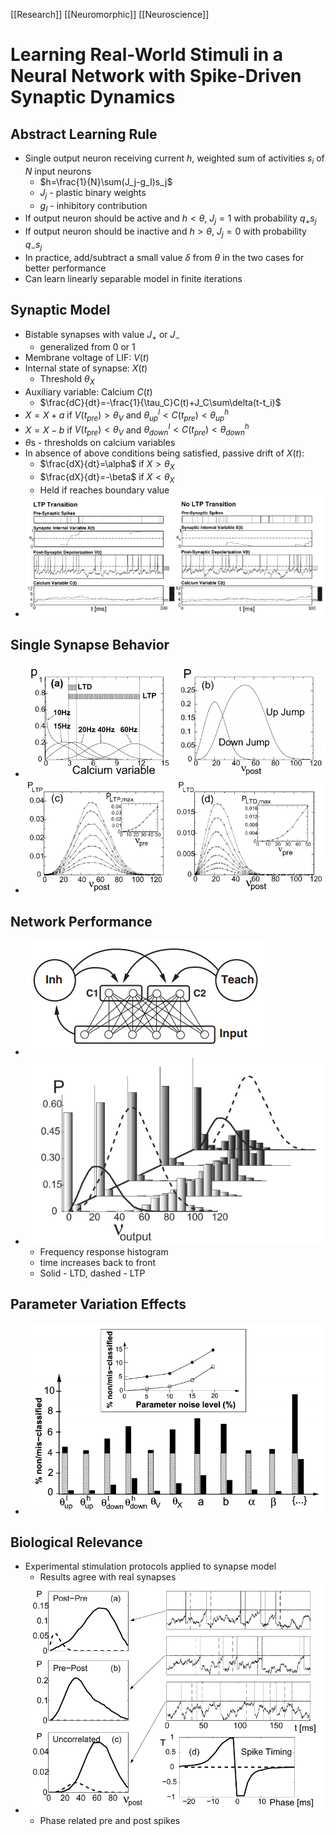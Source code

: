 [[Research]] [[Neuromorphic]] [[Neuroscience]]

# Learning Real-World Stimuli in a Neural Network with Spike-Driven Synaptic Dynamics

## Abstract Learning Rule
- Single output neuron receiving current $h$, weighted sum of activities $s_i$ of $N$ input neurons
	- $h=\frac{1}{N}\sum(J_j-g_I)s_j$
	- $J_j$ - plastic binary weights
	- $g_I$ - inhibitory contribution
- If output neuron should be active and $h<\theta$, $J_j=1$ with probability $q_+s_j$
- If output neuron should be inactive and $h>\theta$, $J_j=0$ with probability $q_-s_j$
- In practice, add/subtract a small value $\delta$ from $\theta$ in the two cases for better performance
- Can learn linearly separable model in finite iterations

## Synaptic Model
- Bistable synapses with value $J_+$ or $J_-$
	- generalized from 0 or 1
- Membrane voltage of LIF: $V(t)$
- Internal state of synapse: $X(t)$
	- Threshold $\theta_X$
- Auxiliary variable: Calcium $C(t)$
	- $\frac{dC}{dt}=-\frac{1}{\tau_C}C(t)+J_C\sum\delta(t-t_i)$
- $X=X+a$ if $V(t_{pre})>\theta_V$ and $\theta^l_{up}<C(t_{pre})<\theta^h_{up}$
- $X=X-b$ if $V(t_{pre})<\theta_V$ and $\theta^l_{down}<C(t_{pre})<\theta^h_{down}$
- $\theta$s - thresholds on calcium variables
- In absence of above conditions being satisfied, passive drift of $X(t)$:
	- $\frac{dX}{dt}=\alpha$ if $X>\theta_X$
	- $\frac{dX}{dt}=-\beta$ if $X<\theta_X$
	- Held if reaches boundary value
- ![Pasted image 20210611194902.png](Pasted%20image%2020210611194902.png)

## Single Synapse Behavior
- ![Pasted image 20210611195007.png](Pasted%20image%2020210611195007.png)
- ![Pasted image 20210611195345.png](Pasted%20image%2020210611195345.png)

## Network Performance
- ![Pasted image 20210611195635.png](Pasted%20image%2020210611195635.png)
- ![Pasted image 20210611200151.png](Pasted%20image%2020210611200151.png)
	- Frequency response histogram
	- time increases back to front
	- Solid - LTD, dashed - LTP

## Parameter Variation Effects
- ![Pasted image 20210611201012.png](Pasted%20image%2020210611201012.png)

## Biological Relevance
- Experimental stimulation protocols applied to synapse model
	- Results agree with real synapses
- ![Pasted image 20210611201422.png](Pasted%20image%2020210611201422.png)
	- Phase related pre and post spikes

